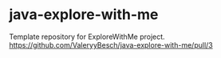 # java-explore-with-me
Template repository for ExploreWithMe project.
https://github.com/ValeryyBesch/java-explore-with-me/pull/3
